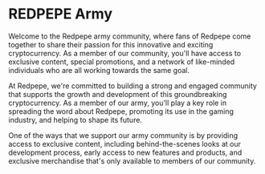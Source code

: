 # REDPEPE Army

Welcome to the Redpepe army community, where fans of Redpepe come together to share their passion for this innovative and exciting cryptocurrency. As a member of our community, you'll have access to exclusive content, special promotions, and a network of like-minded individuals who are all working towards the same goal.

At Redpepe, we're committed to building a strong and engaged community that supports the growth and development of this groundbreaking cryptocurrency. As a member of our army, you'll play a key role in spreading the word about Redpepe, promoting its use in the gaming industry, and helping to shape its future.

One of the ways that we support our army community is by providing access to exclusive content, including behind-the-scenes looks at our development process, early access to new features and products, and exclusive merchandise that's only available to members of our community.

